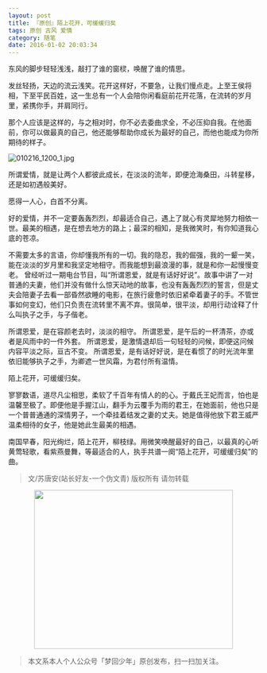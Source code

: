 ```yaml
---
layout: post
title: 『原创』陌上花开，可缓缓归矣
tags: 原创 古风 爱情
category: 随笔
date: 2016-01-02 20:03:34
---
```


东风的脚步轻轻浅浅，敲打了谁的窗棂，唤醒了谁的情思。

发丝轻扬，天边的流云浅笑。花开这样好，不要急，让我们慢点走。上至王侯将相，下至平民百姓，这一生总有一个人会陪你闲看庭前花开花落，在流转的岁月里，紧携你手，并肩同行。

那个人应该是这样的，与之相对时，你不必去委曲求全，不必压抑自我。在他面前，你可以做最真的自己，他还能够帮助你成长为最好的自己，而他也能成为你所期待的样子。

![010216_1200_1.jpg](http://7xlkoc.com1.z0.glb.clouddn.com/wp-content/uploads/2016/01/010216_1200_1.jpg)

所谓爱情，就是让两个人都彼此成长，在淡淡的流年，即便沧海桑田，斗转星移，还是如初遇般美好。

愿得一人心，白首不分离。

好的爱情，并不一定要轰轰烈烈，却最适合自己，遇上了就心有灵犀地努力相依一世。最美的相遇，是在想去地方的路上；最深的相知，是我微笑时，有你知道我心底的苍凉。

不需要太多的言语，你却懂我所有的一切。我的隐忍，我的倔强，我的一颦一笑，能在淡淡的岁月里和我坚定地相守。而我能想到最浪漫的事，就是和你一起慢慢变老。
曾经听过一期电台节目，叫“所谓恩爱，就是有话好好说”。故事中讲了一对普通的夫妻，他们并没有做什么惊天动地的故事，也没有轰轰烈烈的誓言，但是丈夫会陪妻子去看一部昏然欲睡的电影，在旅行疲惫时依旧紧牵着妻子的手。不管世事如何变幻，他们只负责在流转里不离不弃。很简单，很平淡，却用行动诠释了什么叫执子之手，与子偕老。

所谓恩爱，是在容颜老去时，淡淡的相守。
所谓恩爱，是午后的一杯清茶，亦或者是风雨中的一件外套。
所谓恩爱，是激情退却后一句轻轻的问候，即便这问候内容平淡之际，亘古不变。
所谓恩爱，是有话好好说，是在看惯了的时光流年里依旧能够执子之手，为卿遮一世风霜，为君付所有温情。

陌上花开，可缓缓归矣。

寥寥数语，道尽凡尘相思，柔软了千百年有情人的的心。于戴氏王妃而言，怕也是温馨至极了。即便他是手握江山，翻手为云覆手为雨的君王，在她面前，他也只是一个普普通通的深情男子，一个牵挂着结发之妻的丈夫。她是值得他放下君王威严温柔相待的女子，他是她此生最美的相遇。

南国早春，阳光绚烂，陌上花开，柳枝绿。用微笑唤醒最好的自己，以最真的心听黄莺轻歌，看紫燕曼舞，等最适合的人，执手共谱一阕“陌上花开，可缓缓归矣”的曲。

> 文/苏唐安(站长好友-一个伪文青) 版权所有 请勿转载

<div align="center">
<img src="http://7xlkoc.com1.z0.glb.clouddn.com/qrcodenew.jpg" width="400" height="320" />
</div>

> 本文系本人个人公众号「梦回少年」原创发布，扫一扫加关注。
